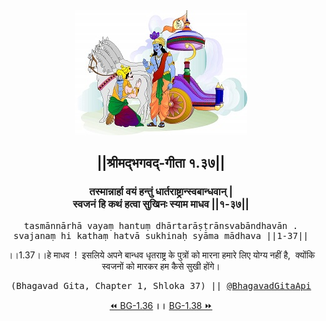 <center><img src="../../asset/BG.png" alt="#API #bhagavadgitaapi #slok #nodejs #js #api #gitaapi #krishna #hinduism #vedic #ISKCON #shreemadbhagavadgita #technology"/>
<h2>||श्रीमद्‍भगवद्‍-गीता १.३७||</h2>
<h3>तस्मान्नार्हा वयं हन्तुं धार्तराष्ट्रान्स्वबान्धवान् |<br/>स्वजनं हि कथं हत्वा सुखिनः स्याम माधव ||१-३७||</h3>
<pre>tasmānnārhā vayaṃ hantuṃ dhārtarāṣṭrānsvabāndhavān .<br/>svajanaṃ hi kathaṃ hatvā sukhinaḥ syāma mādhava ||1-37||</pre>
<p>।।1.37।।हे माधव  !  इसलिये अपने बान्धव धृतराष्ट्र के पुत्रों को मारना हमारे लिए योग्य नहीं है,  क्योंकि स्वजनों को मारकर हम कैसे सुखी होंगे।</p>
<pre>(Bhagavad Gita, Chapter 1, Shloka 37) || <a href="https://twitter.com/bhagavadgitaapi">@BhagavadGitaApi</a></pre><a href="../../1/36">⏪  BG-1.36</a><b>        ।।        </b><a href="../../1/38">BG-1.38  ⏩</a></center>